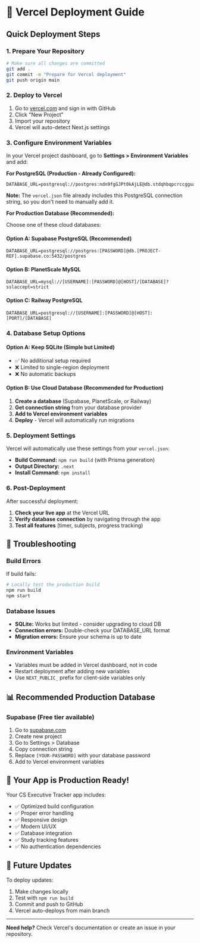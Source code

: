 # 🚀 Vercel Deployment Guide

## Quick Deployment Steps

### 1. **Prepare Your Repository**

```bash
# Make sure all changes are committed
git add .
git commit -m "Prepare for Vercel deployment"
git push origin main
```

### 2. **Deploy to Vercel**

1. Go to [vercel.com](https://vercel.com) and sign in with GitHub
2. Click "New Project"
3. Import your repository
4. Vercel will auto-detect Next.js settings

### 3. **Configure Environment Variables**

In your Vercel project dashboard, go to **Settings > Environment Variables** and add:

**For PostgreSQL (Production - Already Configured):**

```
DATABASE_URL=postgresql://postgres:ndn9fgGJPt0kAjLE@db.stdqhbqpcrccgguaqxuq.supabase.co:5432/postgres
```

**Note:** The `vercel.json` file already includes this PostgreSQL connection string, so you don't need to manually add it.

**For Production Database (Recommended):**

Choose one of these cloud databases:

#### Option A: Supabase PostgreSQL (Recommended)

```
DATABASE_URL=postgresql://postgres:[PASSWORD]@db.[PROJECT-REF].supabase.co:5432/postgres
```

#### Option B: PlanetScale MySQL

```
DATABASE_URL=mysql://[USERNAME]:[PASSWORD]@[HOST]/[DATABASE]?sslaccept=strict
```

#### Option C: Railway PostgreSQL

```
DATABASE_URL=postgresql://[USERNAME]:[PASSWORD]@[HOST]:[PORT]/[DATABASE]
```

### 4. **Database Setup Options**

#### Option A: Keep SQLite (Simple but Limited)

- ✅ No additional setup required
- ❌ Limited to single-region deployment
- ❌ No automatic backups

#### Option B: Use Cloud Database (Recommended for Production)

1. **Create a database** (Supabase, PlanetScale, or Railway)
2. **Get connection string** from your database provider
3. **Add to Vercel environment variables**
4. **Deploy** - Vercel will automatically run migrations

### 5. **Deployment Settings**

Vercel will automatically use these settings from your `vercel.json`:

- **Build Command:** `npm run build` (with Prisma generation)
- **Output Directory:** `.next`
- **Install Command:** `npm install`

### 6. **Post-Deployment**

After successful deployment:

1. **Check your live app** at the Vercel URL
2. **Verify database connection** by navigating through the app
3. **Test all features** (timer, subjects, progress tracking)

## 🔧 Troubleshooting

### Build Errors

If build fails:

```bash
# Locally test the production build
npm run build
npm start
```

### Database Issues

- **SQLite:** Works but limited - consider upgrading to cloud DB
- **Connection errors:** Double-check your DATABASE_URL format
- **Migration errors:** Ensure your schema is up to date

### Environment Variables

- Variables must be added in Vercel dashboard, not in code
- Restart deployment after adding new variables
- Use `NEXT_PUBLIC_` prefix for client-side variables only

## 📊 Recommended Production Database

### Supabase (Free tier available)

1. Go to [supabase.com](https://supabase.com)
2. Create new project
3. Go to Settings > Database
4. Copy connection string
5. Replace `[YOUR-PASSWORD]` with your database password
6. Add to Vercel environment variables

## 🎉 Your App is Production Ready!

Your CS Executive Tracker app includes:

- ✅ Optimized build configuration
- ✅ Proper error handling
- ✅ Responsive design
- ✅ Modern UI/UX
- ✅ Database integration
- ✅ Study tracking features
- ✅ No authentication dependencies

## 🔄 Future Updates

To deploy updates:

1. Make changes locally
2. Test with `npm run build`
3. Commit and push to GitHub
4. Vercel auto-deploys from main branch

---

**Need help?** Check Vercel's documentation or create an issue in your repository.
